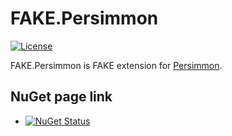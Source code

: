 FAKE.Persimmon
==============

[![License][license-image]][license-url]

FAKE.Persimmon is FAKE extension for [Persimmon](https://github.com/persimmon-projects/Persimmon).

## NuGet page link

* [![NuGet Status](http://img.shields.io/nuget/v/FAKE.Persimmon.svg)](https://www.nuget.org/packages/FAKE.Persimmon/)

[license-url]: https://github.com/persimmon-projects/FAKE.Persimmon/blob/master/LICENSE
[license-image]: https://img.shields.io/github/license/persimmon-projects/FAKE.Persimmon.svg


